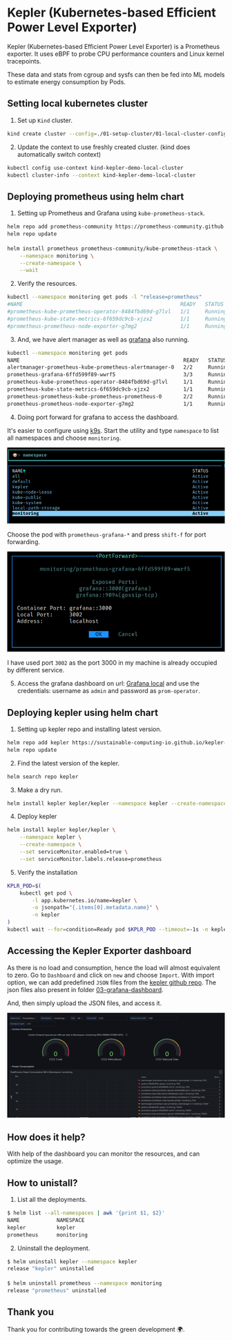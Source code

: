 # Kepler (Kubernetes-based Efficient Power Level Exporter)

Kepler (Kubernetes-based Efficient Power Level Exporter) is a Prometheus exporter. It uses eBPF to probe CPU performance counters and Linux kernel tracepoints.

These data and stats from cgroup and sysfs can then be fed into ML models to estimate energy consumption by Pods.

## Setting local kubernetes cluster

1. Set up `Kind` cluster.

```bash
kind create cluster --config=./01-setup-cluster/01-local-cluster-config.yml
```

2. Update the context to use freshly created cluster. (kind does automatically switch context)

```bash
kubectl config use-context kind-kepler-demo-local-cluster
kubectl cluster-info --context kind-kepler-demo-local-cluster
```

## Deploying prometheus using helm chart

1. Setting up Prometheus and Grafana using `kube-prometheus-stack`.

```bash
helm repo add prometheus-community https://prometheus-community.github.io/helm-charts
helm repo update

helm install prometheus prometheus-community/kube-prometheus-stack \
    --namespace monitoring \
    --create-namespace \
    --wait
```

2. Verify the resources.

```bash
kubectl --namespace monitoring get pods -l "release=prometheus"
#NAME                                                   READY   STATUS    RESTARTS   AGE
#prometheus-kube-prometheus-operator-8484fbd69d-g7lvl   1/1     Running   0          4m3s
#prometheus-kube-state-metrics-6f659dc9cb-xjzx2         1/1     Running   0          4m3s
#prometheus-prometheus-node-exporter-g7mg2              1/1     Running   0          4m3s
```

3. And, we have alert manager as well as [grafana](https://grafana.com/) also running.

```bash
kubectl --namespace monitoring get pods
NAME                                                     READY   STATUS    RESTARTS   AGE
alertmanager-prometheus-kube-prometheus-alertmanager-0   2/2     Running   0          14h
prometheus-grafana-6ffd599f89-wwrf5                      3/3     Running   0          14h
prometheus-kube-prometheus-operator-8484fbd69d-g7lvl     1/1     Running   0          14h
prometheus-kube-state-metrics-6f659dc9cb-xjzx2           1/1     Running   0          14h
prometheus-prometheus-kube-prometheus-prometheus-0       2/2     Running   0          14h
prometheus-prometheus-node-exporter-g7mg2                1/1     Running   0          14h
```

4. Doing port forward for grafana to access the dashboard.

It's easier to configure using [k9s](https://k9scli.io/). Start the utility and type `namespace` to list all namespaces and choose `monitoring`.

![list-namespaces](./assets/list-namespaces.png)

Choose the pod with `prometheus-grafana-*` and press `shift-f` for port forwarding.

![port-forward-3002](./assets/port-forward-3002.png)

I have used port `3002` as the port 3000 in my machine is already occupied by different service.

5. Access the grafana dashboard on url: [Grafana local](http://localhost:3002/) and use the credentials: username as `admin` and password as `prom-operator`.

## Deploying kepler using helm chart

1. Setting up kepler repo and installing latest version.

```bash
helm repo add kepler https://sustainable-computing-io.github.io/kepler-helm-chart
helm repo update
```

2. Find the latest version of the kepler.

```bash
helm search repo kepler
```

3. Make a dry run.

```bash
helm install kepler kepler/kepler --namespace kepler --create-namespace --dry-run --devel
```

4. Deploy kepler

```bash
helm install kepler kepler/kepler \
    --namespace kepler \
    --create-namespace \
    --set serviceMonitor.enabled=true \
    --set serviceMonitor.labels.release=prometheus
```

5. Verify the installation

```bash
KPLR_POD=$(
    kubectl get pod \
        -l app.kubernetes.io/name=kepler \
        -o jsonpath="{.items[0].metadata.name}" \
        -n kepler
)
kubectl wait --for=condition=Ready pod $KPLR_POD --timeout=-1s -n kepler
```

## Accessing the Kepler Exporter dashboard

As there is no load and consumption, hence the load will almost equivalent to zero. Go to `Dashboard` and click on `new` and choose `Import`. With import option, we can add predefined `JSON` files from the [kepler github repo](https://github.com/sustainable-computing-io/kepler/tree/f97a4487af022639f3cde41d8f7efb822fc6c5b0/grafana-dashboards). The json files also present in folder [03-grafana-dashboard](./03-grafana-dashboard).

And, then simply upload the JSON files, and access it.

![grafana-kepler-dashboard](./assets/grafana-kepler-dashboard.png)

## How does it help?

With help of the dashboard you can monitor the resources, and can optimize the usage.

## How to unistall?

1. List all the deployments.

```bash
$ helm list --all-namespaces | awk '{print $1, $2}'
NAME            NAMESPACE
kepler          kepler
prometheus      monitoring
```

2. Uninstall the deployment.

```bash
$ helm uninstall kepler --namespace kepler
release "kepler" uninstalled

$ helm uninstall prometheus --namespace monitoring
release "prometheus" uninstalled
```

## Thank you

Thank you for contributing towards the green development 🌍.
